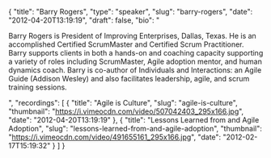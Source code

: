 {
  "title": "Barry Rogers",
  "type": "speaker",
  "slug": "barry-rogers",
  "date": "2012-04-20T13:19:19",
  "draft": false,
  "bio": "<p>Barry Rogers is President of Improving Enterprises, Dallas, Texas. He is an accomplished Certified ScrumMaster and Certified Scrum Practitioner. Barry supports clients in both a hands-on and coaching capacity supporting a variety of roles including ScrumMaster, Agile adoption mentor, and human dynamics coach. Barry is co-author of Individuals and Interactions: an Agile Guide (Addison Wesley) and also facilitates leadership, agile, and scrum training sessions.</p>",
  "recordings": [
    {
      "title": "Agile is Culture",
      "slug": "agile-is-culture",
      "thumbnail": "https://i.vimeocdn.com/video/507042403_295x166.jpg",
      "date": "2012-04-20T13:19:19"
    },
    {
      "title": "Lessons Learned from and Agile Adoption",
      "slug": "lessons-learned-from-and-agile-adoption",
      "thumbnail": "https://i.vimeocdn.com/video/491655161_295x166.jpg",
      "date": "2012-02-17T15:19:32"
    }
  ]
}
